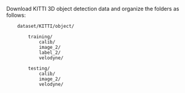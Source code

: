   Download KITTI 3D object detection data and organize the folders as follows:

        dataset/KITTI/object/

            training/
                calib/
                image_2/
                label_2/ 
                velodyne/

            testing/
                calib/
                image_2/
                velodyne/
